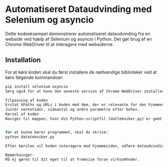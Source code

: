 # Automatiseret Dataudvinding med Selenium og asyncio

Dette kodeeksempel demonstrerer automatiseret dataudvinding fra en webside ved hjælp af Selenium og asyncio i Python. Det gør brug af en Chrome WebDriver til at interagere med websiderne.

## Installation

For at køre koden skal du først installere de nødvendige biblioteker ved at køre følgende kommandoer:

```bash
pip install selenium asyncio
Sørg også for at have den seneste version af Chrome WebDriver installeret og tilgængelig i dit system PATH.

Tilpasning af koden
Erstat XPaths og URLs i koden med dem, der er relevante for den hjemmeside, du vil interagere med.
Justér ventetider, sideantal og andre parametre efter behov.
Kørsel af koden
Naviger til mappen, hvor din Python-scriptfil (dattekniker.py) er gemt, og kør scriptet fra kommandolinjen eller din foretrukne IDE ved at køre følgende kommando:


for at kunne kører programmet, skal du skrive:
python datatekniker.py

Efter kørslen vil koden interagere med hjemmesiden, udføre dataudvinding og gemme resultaterne i tekstfiler. Du kan finde virksomhedsnavne med e-mails i virksomheds.txt og individuelle e-mails for hver side i filer med formatet page_{side_num}_emails.txt, og til sidst vil der komme en virksomheds.txt.

Bemærkninger:
Må ej gøres til dit eget til at fremvise foran virksomheder.


